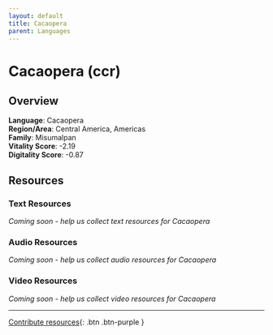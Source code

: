 ```yaml
---
layout: default
title: Cacaopera
parent: Languages
---
```


# Cacaopera (ccr)

## Overview

**Language**: Cacaopera  
**Region/Area**: Central America, Americas  
**Family**: Misumalpan  
**Vitality Score**: -2.19  
**Digitality Score**: -0.87  

## Resources

### Text Resources
*Coming soon - help us collect text resources for Cacaopera*

### Audio Resources
*Coming soon - help us collect audio resources for Cacaopera*

### Video Resources
*Coming soon - help us collect video resources for Cacaopera*

---

[Contribute resources](https://fairtrain.github.io/){: .btn .btn-purple }
